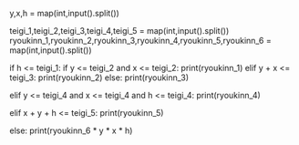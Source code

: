 y,x,h = map(int,input().split())

teigi_1,teigi_2,teigi_3,teigi_4,teigi_5 = map(int,input().split())
ryoukinn_1,ryoukinn_2,ryoukinn_3,ryoukinn_4,ryoukinn_5,ryoukinn_6 = map(int,input().split())

if h <= teigi_1:
    if y <= teigi_2 and x <= teigi_2:
        print(ryoukinn_1)
    elif y + x <= teigi_3:
        print(ryoukinn_2)
    else:
        print(ryoukinn_3)

elif y <= teigi_4 and x <= teigi_4 and h <= teigi_4:
    print(ryoukinn_4)

elif x + y + h <= teigi_5:
        print(ryoukinn_5)

else:
    print(ryoukinn_6 * y * x * h)
